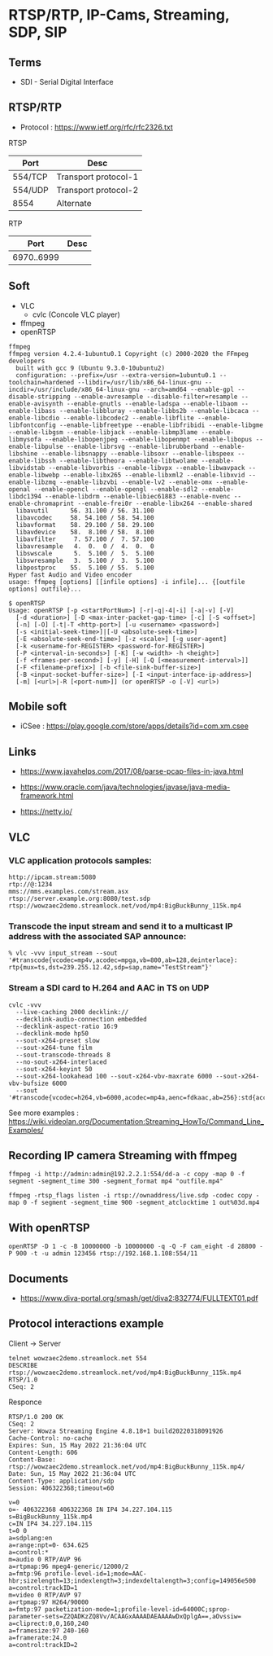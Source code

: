 # RTSP/RTP, IP-Cams, Streaming, SDP, SIP

## Terms

* SDI - Serial Digital Interface

## RTSP/RTP

* Protocol : https://www.ietf.org/rfc/rfc2326.txt

RTSP

|Port|Desc|
|-|-|
|554/TCP|Transport protocol-1|
|554/UDP|Transport protocol-2|
|8554|Alternate|

RTP

|Port|Desc|
|-|-|
|6970..6999||


## Soft

* VLC
  * cvlc (Concole VLC player)
* ffmpeg
* openRTSP

```
ffmpeg
ffmpeg version 4.2.4-1ubuntu0.1 Copyright (c) 2000-2020 the FFmpeg developers
  built with gcc 9 (Ubuntu 9.3.0-10ubuntu2)
  configuration: --prefix=/usr --extra-version=1ubuntu0.1 --toolchain=hardened --libdir=/usr/lib/x86_64-linux-gnu --incdir=/usr/include/x86_64-linux-gnu --arch=amd64 --enable-gpl --disable-stripping --enable-avresample --disable-filter=resample --enable-avisynth --enable-gnutls --enable-ladspa --enable-libaom --enable-libass --enable-libbluray --enable-libbs2b --enable-libcaca --enable-libcdio --enable-libcodec2 --enable-libflite --enable-libfontconfig --enable-libfreetype --enable-libfribidi --enable-libgme --enable-libgsm --enable-libjack --enable-libmp3lame --enable-libmysofa --enable-libopenjpeg --enable-libopenmpt --enable-libopus --enable-libpulse --enable-librsvg --enable-librubberband --enable-libshine --enable-libsnappy --enable-libsoxr --enable-libspeex --enable-libssh --enable-libtheora --enable-libtwolame --enable-libvidstab --enable-libvorbis --enable-libvpx --enable-libwavpack --enable-libwebp --enable-libx265 --enable-libxml2 --enable-libxvid --enable-libzmq --enable-libzvbi --enable-lv2 --enable-omx --enable-openal --enable-opencl --enable-opengl --enable-sdl2 --enable-libdc1394 --enable-libdrm --enable-libiec61883 --enable-nvenc --enable-chromaprint --enable-frei0r --enable-libx264 --enable-shared
  libavutil      56. 31.100 / 56. 31.100
  libavcodec     58. 54.100 / 58. 54.100
  libavformat    58. 29.100 / 58. 29.100
  libavdevice    58.  8.100 / 58.  8.100
  libavfilter     7. 57.100 /  7. 57.100
  libavresample   4.  0.  0 /  4.  0.  0
  libswscale      5.  5.100 /  5.  5.100
  libswresample   3.  5.100 /  3.  5.100
  libpostproc    55.  5.100 / 55.  5.100
Hyper fast Audio and Video encoder
usage: ffmpeg [options] [[infile options] -i infile]... {[outfile options] outfile}...

```

```
$ openRTSP
Usage: openRTSP [-p <startPortNum>] [-r|-q|-4|-i] [-a|-v] [-V]
  [-d <duration>] [-D <max-inter-packet-gap-time> [-c] [-S <offset>]
  [-n] [-O] [-t|-T <http-port>] [-u <username> <password>]
  [-s <initial-seek-time>]|[-U <absolute-seek-time>]
  [-E <absolute-seek-end-time>] [-z <scale>] [-g user-agent]
  [-k <username-for-REGISTER> <password-for-REGISTER>]
  [-P <interval-in-seconds>] [-K] [-w <width> -h <height>]
  [-f <frames-per-second>] [-y] [-H] [-Q [<measurement-interval>]]
  [-F <filename-prefix>] [-b <file-sink-buffer-size>]
  [-B <input-socket-buffer-size>] [-I <input-interface-ip-address>]
  [-m] [<url>|-R [<port-num>]] (or openRTSP -o [-V] <url>)

```

## Mobile soft

* iCSee : https://play.google.com/store/apps/details?id=com.xm.csee

## Links

* https://www.javahelps.com/2017/08/parse-pcap-files-in-java.html

* https://www.oracle.com/java/technologies/javase/java-media-framework.html

* https://netty.io/

## VLC

### VLC application protocols samples:

```
http://ipcam.stream:5080
rtp://@:1234
mms://mms.examples.com/stream.asx
rtsp://server.example.org:8080/test.sdp
rtsp://wowzaec2demo.streamlock.net/vod/mp4:BigBuckBunny_115k.mp4
```

### Transcode the input stream and send it to a multicast IP address with the associated SAP announce:

```
% vlc -vvv input_stream --sout
'#transcode{vcodec=mp4v,acodec=mpga,vb=800,ab=128,deinterlace}:
rtp{mux=ts,dst=239.255.12.42,sdp=sap,name="TestStream"}'
```

### Stream a SDI card to H.264 and AAC in TS on UDP
```
cvlc -vvv
  --live-caching 2000 decklink://
  --decklink-audio-connection embedded
  --decklink-aspect-ratio 16:9
  --decklink-mode hp50
  --sout-x264-preset slow
  --sout-x264-tune film
  --sout-transcode-threads 8
  --no-sout-x264-interlaced
  --sout-x264-keyint 50
  --sout-x264-lookahead 100 --sout-x264-vbv-maxrate 6000 --sout-x264-vbv-bufsize 6000  
  --sout '#transcode{vcodec=h264,vb=6000,acodec=mp4a,aenc=fdkaac,ab=256}:std{access=udp,mux=ts,dst=192.168.2.1:1234}'
```

See more examples : https://wiki.videolan.org/Documentation:Streaming_HowTo/Command_Line_Examples/


## Recording IP camera Streaming with ffmpeg

```
ffmpeg -i http://admin:admin@192.2.2.1:554/dd-a -c copy -map 0 -f segment -segment_time 300 -segment_format mp4 "outfile.mp4"
```

```
ffmpeg -rtsp_flags listen -i rtsp://ownaddress/live.sdp -codec copy -map 0 -f segment -segment_time 900 -segment_atclocktime 1 out%03d.mp4
```

## With openRTSP
```
openRTSP -D 1 -c -B 10000000 -b 10000000 -q -Q -F cam_eight -d 28800 -P 900 -t -u admin 123456 rtsp://192.168.1.108:554/11
```

## Documents

* https://www.diva-portal.org/smash/get/diva2:832774/FULLTEXT01.pdf

## Protocol interactions example

Client -> Server
```
telnet wowzaec2demo.streamlock.net 554
DESCRIBE rtsp://wowzaec2demo.streamlock.net/vod/mp4:BigBuckBunny_115k.mp4 RTSP/1.0
CSeq: 2
```

Responce
```
RTSP/1.0 200 OK
CSeq: 2
Server: Wowza Streaming Engine 4.8.18+1 build20220318091926
Cache-Control: no-cache
Expires: Sun, 15 May 2022 21:36:04 UTC
Content-Length: 606
Content-Base: rtsp://wowzaec2demo.streamlock.net/vod/mp4:BigBuckBunny_115k.mp4/
Date: Sun, 15 May 2022 21:36:04 UTC
Content-Type: application/sdp
Session: 406322368;timeout=60

v=0
o=- 406322368 406322368 IN IP4 34.227.104.115
s=BigBuckBunny_115k.mp4
c=IN IP4 34.227.104.115
t=0 0
a=sdplang:en
a=range:npt=0- 634.625
a=control:*
m=audio 0 RTP/AVP 96
a=rtpmap:96 mpeg4-generic/12000/2
a=fmtp:96 profile-level-id=1;mode=AAC-hbr;sizelength=13;indexlength=3;indexdeltalength=3;config=149056e500
a=control:trackID=1
m=video 0 RTP/AVP 97
a=rtpmap:97 H264/90000
a=fmtp:97 packetization-mode=1;profile-level-id=64000C;sprop-parameter-sets=Z2QADKzZQ8Vv/ACAAGxAAAADAEAAAAwDxQplgA==,aOvssiw=
a=cliprect:0,0,160,240
a=framesize:97 240-160
a=framerate:24.0
a=control:trackID=2
```
```
